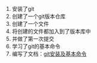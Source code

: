 1. 安装了git
2. 创建了一个git版本仓库
3. 创建了一个文件
4. 将创建的文件都加入到了版本库中
5. 并做了第一次提交
6. 学习了git的基本命令
7. 编写了文档：[git安装及基本命令](git安装及基本命令.md)
